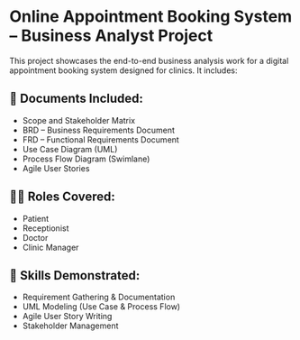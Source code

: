 # Online Appointment Booking System – Business Analyst Project

This project showcases the end-to-end business analysis work for a digital appointment booking system designed for clinics. It includes:

## 📄 Documents Included:
- Scope and Stakeholder Matrix
- BRD – Business Requirements Document
- FRD – Functional Requirements Document
- Use Case Diagram (UML)
- Process Flow Diagram (Swimlane)
- Agile User Stories

## 🧑‍💼 Roles Covered:
- Patient
- Receptionist
- Doctor
- Clinic Manager

## 🎯 Skills Demonstrated:
- Requirement Gathering & Documentation
- UML Modeling (Use Case & Process Flow)
- Agile User Story Writing
- Stakeholder Management
